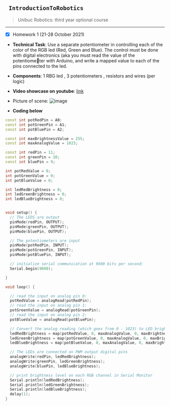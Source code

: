## ``` IntroductionToRobotics```
> Unibuc Robotics: third year optional course

---





- [x] Homework 1 (21-28 October 2021)
- **Technical Task**: Use a separate potentiometer in controlling each of the color of the RGB led (Red, Green and Blue). The control must be done
with digital electronics (aka you must read the value of the potentiometer with Arduino, and write a mapped value to each of the pins connected
to the led.
- **Components**: 1 RBG led , 3 potentiometers , resistors and wires (per logic)
- **Video showcase on youtube**: [link](https://youtu.be/mwl70TvYc9E)
- Picture of scene: ![image](https://user-images.githubusercontent.com/19687103/138956180-c529a7b8-f9c2-4b3b-b2d1-6f69311dc443.png)

- **Coding below**

```cpp
const int potRedPin = A0;
const int potGreenPin = A1;
const int potBluePin = A2;

const int maxBrightnessValue = 255;
const int maxAnalogValue = 1023;

const int redPin = 11;
const int greenPin = 10;
const int bluePin = 9;

int potRedValue = 0;
int potGreenValue = 0;
int potBlueValue = 0;

int ledRedBrightness = 0;
int ledGreenBrightness = 0;
int ledBlueBrightness = 0;


void setup() {
  // The LEDS are output
  pinMode(redPin, OUTPUT);
  pinMode(greenPin, OUTPUT);
  pinMode(bluePin, OUTPUT);

  // The potentiometers are input
  pinMode(potRedPin, INPUT);
  pinMode(potGreenPin, INPUT);
  pinMode(potBluePin, INPUT);

  // initialize serial communication at 9600 bits per second:
  Serial.begin(9600);

}

void loop() {

  // read the input on analog pin 0:
  potRedValue = analogRead(potRedPin);
  // read the input on analog pin 1:
  potGreenValue = analogRead(potGreenPin);
  // read the input on analog pin 2:
  potBlueValue = analogRead(potBluePin);

  // Convert the analog reading (which goes from 0 - 1023) to LED brightness (which goes from 0 to 255)
  ledRedBrightness = map(potRedValue, 0, maxAnalogValue, 0, maxBrightnessValue);
  ledGreenBrightness = map(potGreenValue, 0, maxAnalogValue, 0, maxBrightnessValue);
  ledBlueBrightness = map(potBlueValue, 0, maxAnalogValue, 0, maxBrightnessValue);

  // The LEDs are connected on PWM output digital pins
  analogWrite(redPin, ledRedBrightness);
  analogWrite(greenPin, ledGreenBrightness);
  analogWrite(bluePin, ledBlueBrightness);

  // print brightness level on each RGB channel in Serial Monitor
  Serial.println(ledRedBrightness);
  Serial.println(ledGreenBrightness);
  Serial.println(ledBlueBrightness);
  delay(1);
}
```
